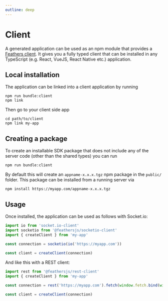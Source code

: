 ```yaml
---
outline: deep
---
```


# Client

A generated application can be used as an npm module that provides a [Feathers client](../../api/client.md). It gives you a fully typed client that can be installed in any TypeScript (e.g. React, VueJS, React Native etc.) application.

## Local installation

The application can be linked into a client application by running

```
npm run bundle:client
npm link
```

Then go to your client side app

```
cd path/to/client
npm link my-app
```

## Creating a package

To create an installable SDK package that does not include any of the server code (other than the shared types) you can run

```
npm run bundle:client
```

By default this will create an `appname-x.x.x.tgz` npm package in the `public/` folder.
This package can be installed from a running server via

```
npm install https://myapp.com/appname-x.x.x.tgz
```

## Usage

Once installed, the application can be used as follows with Socket.io:

```ts
import io from 'socket.io-client'
import socketio from '@feathersjs/socketio-client'
import { createClient } from 'my-app'

const connection = socketio(io('https://myapp.com'))

const client = createClient(connection)
```

And like this with a REST client:

```ts
import rest from '@feathersjs/rest-client'
import { createClient } from 'my-app'

const connection = rest('https://myapp.com').fetch(window.fetch.bind(window))

const client = createClient(connection)
```
